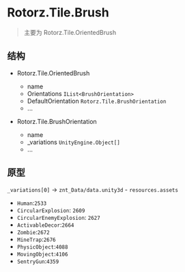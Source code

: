 # Rotorz.Tile.Brush

> 主要为 Rotorz.Tile.OrientedBrush

## 结构

- Rotorz.Tile.OrientedBrush
  * name 
  * Orientations `IList<BrushOrientation>`
  * DefaultOrientation `Rotorz.Tile.BrushOrientation`
  * ...

- Rotorz.Tile.BrushOrientation
  * name 
  * _variations `UnityEngine.Object[]`
  * ...

## 原型

`_variations[0]` -> `znt_Data/data.unity3d` - `resources.assets`

- `Human`:`2533`
- `CircularExplosion`: `2609`
- `CircularEnemyExplosion`: `2627`
- `ActivableDecor`:`2664`
- `Zombie`:`2672`
- `MineTrap`:`2676`
- `PhysicObject`:`4088`
- `MovingObject`:`4106`
- `SentryGun`:`4359`